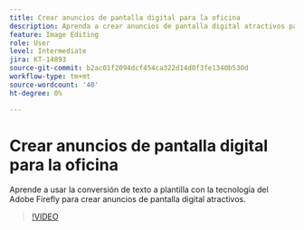 ```yaml
---
title: Crear anuncios de pantalla digital para la oficina
description: Aprenda a crear anuncios de pantalla digital atractivos para la oficina
feature: Image Editing
role: User
level: Intermediate
jira: KT-14893
source-git-commit: b2ac01f2094dcf454ca322d14d0f3fe1340b530d
workflow-type: tm+mt
source-wordcount: '40'
ht-degree: 0%

---
```


# Crear anuncios de pantalla digital para la oficina

Aprende a usar la conversión de texto a plantilla con la tecnología del Adobe Firefly para crear anuncios de pantalla digital atractivos.

>[!VIDEO](https://video.tv.adobe.com/v/3427119?quality=12&learn=on&hidetitle=true)
